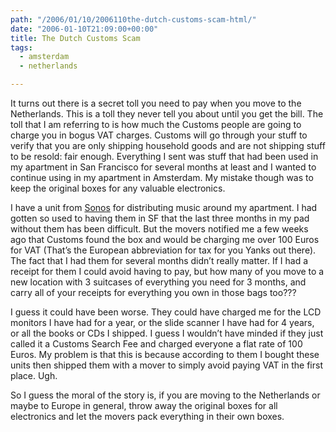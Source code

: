 ```yaml
---
path: "/2006/01/10/2006110the-dutch-customs-scam-html/" 
date: "2006-01-10T21:09:00+00:00" 
title: The Dutch Customs Scam
tags:
  - amsterdam
  - netherlands

---
```

It turns out there is a secret toll you need to pay when you move to the Netherlands. This is a toll they never tell you about until you get the bill. The toll that I am referring to is how much the Customs people are going to charge you in bogus VAT charges. Customs will go through your stuff to verify that you are only shipping household goods and are not shipping stuff to be resold: fair enough. Everything I sent was stuff that had been used in my apartment in San Francisco for several months at least and I wanted to continue using in my apartment in Amsterdam. My mistake though was to keep the original boxes for any valuable electronics.

I have a unit from <a href="/archive/2005/05/06/15.aspx" class="broken_link">Sonos</a> for distributing music around my apartment. I had gotten so used to having them in SF that the last three months in my pad without them has been difficult. But the movers notified me a few weeks ago that Customs found the box and would be charging me over 100 Euros for VAT (That&rsquo;s the European abbreviation for tax for you Yanks out there). The fact that I had them for several months didn&#8217;t really matter. If I had a receipt for them I could avoid having to pay, but how many of you move to a new location with 3 suitcases of everything you need for 3 months, and carry all of your receipts for everything you own in those bags too???

I guess it could have been worse. They could have charged me for the LCD monitors I have had for a year, or the slide scanner I have had for 4 years, or all the books or CDs I shipped. I guess I wouldn&#8217;t have minded if they just called it a Customs Search Fee and charged everyone a flat rate of 100 Euros. My problem is that this is because according to them I bought these units then shipped them with a mover to simply avoid paying VAT in the first place. Ugh.

So I guess the moral of the story is, if you are moving to the Netherlands or maybe to Europe in general, throw away the original boxes for all electronics and let the movers pack everything in their own boxes.
